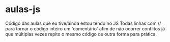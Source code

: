 # aulas-js
Código das aulas que eu tive/ainda estou tendo no JS
Todas linhas com // para tornar o código inteiro um 'comentário' afim de não ocorrer conflitos já que múltiplas vezes repito o mesmo código de outra forma para prática.
